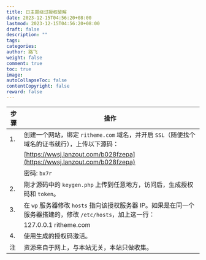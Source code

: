 ```yaml
---
title: 日主题绕过授权破解
date: 2023-12-15T04:56:20+08:00
lastmod: 2023-12-15T04:56:20+08:00
draft: false
description: ""
tags: 
categories: 
author: 路飞
weight: false
comment: true
toc: true
image: 
autoCollapseToc: false
contentCopyright: false
reward: false
---
```


| 步骤 | 操作 |
| ---- | ---- |
| 1.   | 创建一个网站，绑定 `ritheme.com` 域名，并开启 `SSL`（随便找个域名的证书就行），上传以下源码： |
|      |  [https://wwsj.lanzout.com/b028fzepa](https://wwsj.lanzout.com/b028fzepa) |
|      |  密码: `bx7r` |
| 2.   | 刚才源码中的 `keygen.php` 上传到任意地方，访问后，生成授权码和 `token`。 |
| 3.   | 在 `wp` 服务器修改 `hosts` 指向该授权服务器 IP。如果是在同一个服务器搭建的，修改 `/etc/hosts`，加上这一行： |
|      | 127.0.0.1 ritheme.com |
| 4.   | 使用生成的授权码激活。 |
| 注   | 资源来自于网上，与本站无关，本站只做收集。 |





